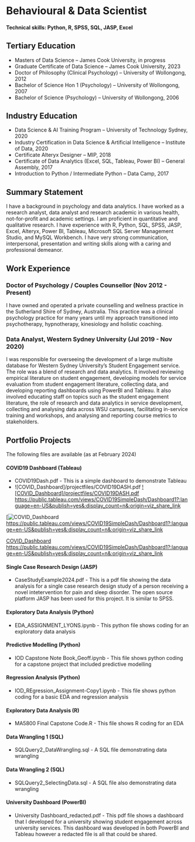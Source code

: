 # Behavioural & Data Scientist
#### Technical skills: Python, R, SPSS, SQL, JASP, Excel

## Tertiary Education
* Masters of Data Science – James Cook University, in progress
* Graduate Certificate of Data Science – James Cook University, 2023
* Doctor of Philosophy (Clinical Psychology) – University of Wollongong, 2012 
* Bachelor of Science Hon 1 (Psychology) – University of Wollongong, 2007
* Bachelor of Science (Psychology) – University of Wollongong, 2006

## Industry Education
* Data Science & AI Training Program – University of Technology Sydney, 2020
* Industry Certification in Data Science & Artificial Intelligence – Institute of Data, 2020
* Certificate Alteryx Designer – MIP, 2018
* Certificate of Data Analytics (Excel, SQL, Tableau, Power BI) – General Assembly, 2017
* Introduction to Python / Intermediate Python – Data Camp, 2017

## Summary Statement
I have a background in psychology and data analytics. I have worked as a research analyst, data analyst and research academic in various health, not-for-profit and academic settings. I am proficient in quantitative and qualitative research. I have experience with R, Python, SQL, SPSS, JASP, Excel, Alteryx, Power BI, Tableau, Microsoft SQL Server Management Studio, and MySQL Workbench. I have very strong communication, interpersonal, presentation and writing skills along with a caring and professional demeanor. 

## Work Experience
### Doctor of Psychology / Couples Counsellor (Nov 2012 - Present)
I have owned and operated a private counselling and wellness practice in the Sutherland Shire of Sydney, Australia. This practice was a clinical psychology practice for many years until my approach transitioned into psychotherapy, hypnotherapy, kinesiology and holistic coaching. 

### Data Analyst, Western Sydney University (Jul 2019 - Nov 2020)
I was responsible for overseeing the development of a large multisite database for Western Sydney University’s Student Engagement service. The role was a blend of research and data analytics. It involved reviewing empirical literature on student engagement, developing models for service evaluation from student engagement literature, collecting data, and developing reporting dashboards using PowerBI and Tableau. It also involved educating staff on topics such as the student engagement literature, the role of research and data analytics in service development, collecting and analysing data across WSU campuses, facilitating in-service training and workshops, and analysing and reporting course metrics to stakeholders. 


## Portfolio Projects
The following files are available (as at February 2024)

#### COVID19 Dashboard (Tableau)
* COVID19Dash.pdf - This is a simple dashboard to demonstrate Tableau
* ![COVID_Dashboard]/projectfiles/COVID19DASH.pdf
[![COVID_Dashboard]/projectfiles/COVID19DASH.pdf](https://public.tableau.com/views/COVID19SimpleDash/Dashboard1?:language=en-US&publish=yes&:display_count=n&:origin=viz_share_link)
https://public.tableau.com/views/COVID19SimpleDash/Dashboard1?:language=en-US&publish=yes&:display_count=n&:origin=viz_share_link

[![COVID_Dashboard](https://public.tableau.com/views/COVID19SimpleDash/Dashboard1?:language=en-US&publish=yes&:display_count=n&:origin=viz_share_link)
https://public.tableau.com/views/COVID19SimpleDash/Dashboard1?:language=en-US&publish=yes&:display_count=n&:origin=viz_share_link

[COVID_Dashboard](https://public.tableau.com/views/COVID19SimpleDash/Dashboard1?:language=en-US&publish=yes&:display_count=n&:origin=viz_share_link)
https://public.tableau.com/views/COVID19SimpleDash/Dashboard1?:language=en-US&publish=yes&:display_count=n&:origin=viz_share_link

#### Single Case Research Design (JASP)
* CaseStudyExample2024.pdf - This is a pdf file showing the data analysis for a single case research design study of a person receiving a novel intetervention for pain and sleep disorder. The open source platform JASP has been used for this project. It is similar to SPSS.

#### Exploratory Data Analysis (Python)
* EDA_ASSIGNMENT_LYONS.ipynb - This python file shows coding for an exploratory data analysis

#### Predictive Modelling (Python)
* IOD Capstone Note Book_Geoff.ipynb - This file shows python coding for a capstone project that included predictive modelling

#### Regression Analysis (Python)
* IOD_REgression_Assignment-Copy1.ipynb - This file shows python coding for a basic EDA and regression analysis

#### Exploratory Data Analysis (R)
* MA5800 Final Capstone Code.R - This file shows R coding for an EDA

#### Data Wrangling 1 (SQL)
* SQLQuery2_DataWrangling.sql - A SQL file demonstrating data wrangling

#### Data Wrangling 2 (SQL)
* SQLQuery2_SelectingData.sql - A SQL file also demonstrating data wrangling

#### University Dashboard (PowerBI)
* University Dashboard_redacted.pdf - This pdf file shows a dashboard that I developed for a university showing student engagement across university services. This dashboard was developed in both PowerBI and Tableau however a redacted file is all that could be shared.

